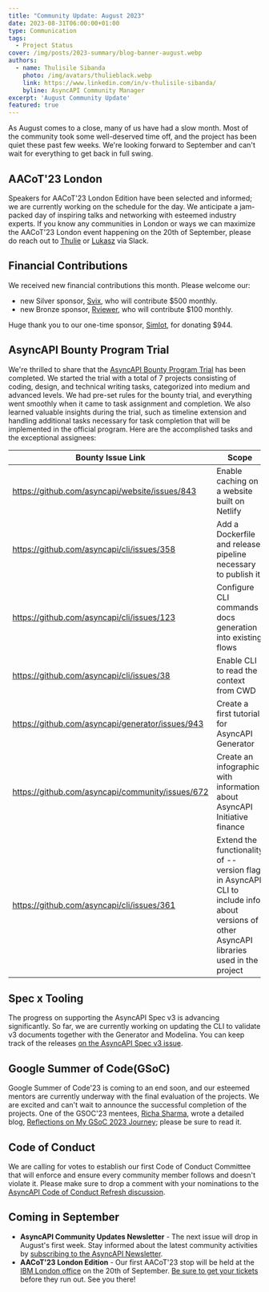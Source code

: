 ```yaml
---
title: "Community Update: August 2023"
date: 2023-08-31T06:00:00+01:00
type: Communication
tags:
  - Project Status
cover: /img/posts/2023-summary/blog-banner-august.webp
authors:
  - name: Thulisile Sibanda
    photo: /img/avatars/thulieblack.webp
    link: https://www.linkedin.com/in/v-thulisile-sibanda/
    byline: AsyncAPI Community Manager
excerpt: 'August Community Update'
featured: true
---
```

As August comes to a close, many of us have had a slow month. Most of the community took some well-deserved time off, and the project has been quiet these past few weeks. We're looking forward to September and can't wait for everything to get back in full swing.

## AACoT'23 London
Speakers for AACoT'23 London Edition have been selected and informed; we are currently working on the schedule for the day. We anticipate a jam-packed day of inspiring talks and networking with esteemed industry experts. If you know any communities in London or ways we can maximize the AACoT'23 London event happening on the 20th of September, please do reach out to [Thulie](https://asyncapi.slack.com/team/U03CNJPMT7C) or [Lukasz](https://asyncapi.slack.com/team/UD698Q5LM) via Slack.

## Financial Contributions
We received new financial contributions this month. Please welcome our:
- new Silver sponsor, [Svix](https://www.svix.com/), who will contribute $500 monthly.
- new Bronze sponsor, [Rviewer](https://rviewer.io/), who will contribute $100 monthly.

Huge thank you to our one-time sponsor, [Simlot](https://www.simplot.com/), for donating $944.

## AsyncAPI Bounty Program Trial
We're thrilled to share that the [AsyncAPI Bounty Program Trial](https://github.com/orgs/asyncapi/discussions/541) has been completed. We started the trial with a total of 7 projects consisting of coding, design, and technical writing tasks, categorized into medium and advanced levels. We had pre-set rules for the bounty trial, and everything went smoothly when it came to task assignment and completion. We also learned valuable insights during the trial, such as timeline extension and handling additional tasks necessary for task completion that will be implemented in the official program. Here are the accomplished tasks and the exceptional assignees:

| Bounty Issue Link | Scope | Category | Type | Assignee | Status |
-------------------- | ------- | ---------- | ----- | ---------- | ------- |
| https://github.com/asyncapi/website/issues/843 | Enable caching on a website built on Netlify | Medium Level | Coding | [Sambhav Gupta](https://github.com/sambhavgupta0705) | Complete |
| https://github.com/asyncapi/cli/issues/358 | Add a Dockerfile and release pipeline necessary to publish it | Medium Level | Coding | [Savio Dias](https://github.com/Savio629) | Complete | 
| https://github.com/asyncapi/cli/issues/123 | Configure CLI commands docs generation into existing flows | Medium Level | Coding | [Mahfuza Humayra Mohona](https://github.com/mhmohona) | Complete 
| https://github.com/asyncapi/cli/issues/38 | Enable CLI to read the context from CWD | Advanced Level | Coding | [Viacheslav Turovskyi](https://github.com/aeworxet) | Complete |
| https://github.com/asyncapi/generator/issues/943 | Create a first tutorial for AsyncAPI Generator | Advanced Level | Doc's | [Florence Njeri](https://github.com/Florence-Njeri) | Complete |
| https://github.com/asyncapi/community/issues/672 | Create an infographic with information about AsyncAPI Initiative finance | Advanced Level | Design | [AISHAT MUIBUDEEN](https://github.com/Mayaleeeee) | Complete |
| https://github.com/asyncapi/cli/issues/361 | Extend the functionality of --version flag in AsyncAPI CLI to include info about versions of other AsyncAPI libraries used in the project | Medium Level | Coding | [Viacheslav Turovskyi](https://github.com/aeworxet) | Complete |


## Spec x Tooling
The progress on supporting the AsyncAPI Spec v3 is advancing significantly. So far, we are currently working on updating the CLI to validate v3 documents together with the Generator and Modelina. You can keep track of the releases [on the AsyncAPI Spec v3 issue](https://github.com/asyncapi/diff/issues/154).

## Google Summer of Code(GSoC)
Google Summer of Code'23 is coming to an end soon, and our esteemed mentors are currently underway with the final evaluation of the projects. We are excited and can't wait to announce the successful completion of the projects. One of the GSOC'23 mentees, [Richa Sharma](https://www.linkedin.com/in/richa14/), wrote a detailed blog, [Reflections on My GSoC 2023 Journey](https://14richa.github.io/2023-08-25/reflection-gsoc); please be sure to read it.

## Code of Conduct
We are calling for votes to establish our first Code of Conduct Committee that will enforce and ensure every community member follows and doesn't violate it. Please make sure to drop a comment with your nominations to the [AsyncAPI Code of Conduct Refresh discussion](https://github.com/orgs/asyncapi/discussions/682).

## Coming in September
- **AsyncAPI Community Updates Newsletter** - The next issue will drop in August's first week. Stay informed about the latest community activities by [subscribing to the AsyncAPI Newsletter](https://www.asyncapi.com/newsletter). 
- **AACoT'23 London Edition** - Our first AACoT'23 stop will be held at the [IBM London office](https://www.ibm.com/uk-en/events/ibm-london) on the 20th of September. [Be sure to get your tickets](https://opencollective.com/asyncapi/events/asyncapi-conference-on-tour-6b3c0aa1/contribute/aacot-london-edition-61313) before they run out. See you there!